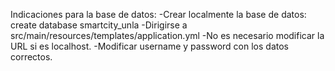 Indicaciones para la base de datos:
-Crear localmente la base de datos: create database smartcity_unla
-Dirigirse a src/main/resources/templates/application.yml
-No es necesario modificar la URL si es localhost.
-Modificar username y password con los datos correctos.
